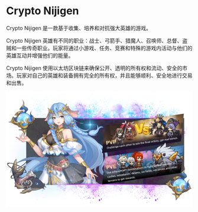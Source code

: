 # Crypto Nijigen

<p>Crypto Nijigen 是一款基于收集、培养和对抗强大英雄的游戏。</p>
<p>Crypto Nijigen 英雄有不同的职业：战士、弓箭手、猎魔人、召唤师、总督、盗贼和一些传奇职业。玩家将通过小游戏、任务、竞赛和特殊的游戏内活动与他们的英雄互动并增强他们的能量。</p>
<p>Crypto Nijigen 使用以太坊区块链来确保公开、透明的所有权和流动、安全的市场。玩家对自己的英雄和装备拥有完全的所有权，并且能够顺利、安全地进行交易和出售。</p>

![background_text.d57b17ab](background_text.d57b17ab.png)

